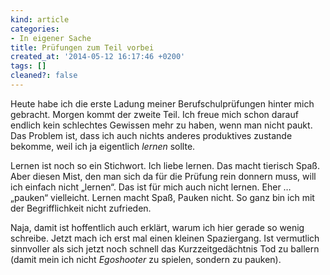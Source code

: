 ```yaml
---
kind: article
categories:
- In eigener Sache
title: Prüfungen zum Teil vorbei
created_at: '2014-05-12 16:17:46 +0200'
tags: []
cleaned?: false
---
```


Heute habe ich die erste Ladung meiner Berufschul­prüfungen hinter mich
gebracht. Morgen kommt der zweite Teil. Ich freue mich schon darauf
endlich kein schlechtes Gewissen mehr zu haben, wenn man nicht paukt.
Das Problem ist, dass ich auch nichts anderes produktives zustande
bekomme, weil ich ja eigentlich *lernen* sollte.

Lernen ist noch so ein Stichwort. Ich liebe lernen. Das macht tierisch
Spaß. Aber diesen Mist, den man sich da für die Prüfung rein donnern
muss, will ich einfach nicht „lernen“. Das ist für mich auch nicht
lernen. Eher … „pauken“ vielleicht. Lernen macht Spaß, Pauken nicht. So
ganz bin ich mit der Begrifflichkeit nicht zufrieden.

Naja, damit ist hoffentlich auch erklärt, warum ich hier gerade so wenig
schreibe. Jetzt mach ich erst mal einen kleinen Spazier­gang. Ist
vermutlich sinnvoller als sich jetzt noch schnell das
Kurz­zeitgedächtnis Tod zu ballern (damit mein ich nicht *Egoshooter* zu
spielen, sondern zu pauken).
